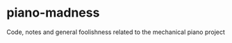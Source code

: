 piano-madness
=============

Code, notes and general foolishness related to the mechanical piano project
